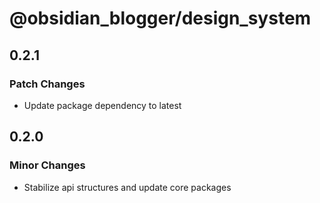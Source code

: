 # @obsidian_blogger/design_system

## 0.2.1

### Patch Changes

- Update package dependency to latest

## 0.2.0

### Minor Changes

- Stabilize api structures and update core packages
